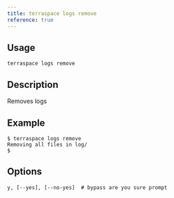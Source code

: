 ```yaml
---
title: terraspace logs remove
reference: true
---
```


## Usage

    terraspace logs remove

## Description

Removes logs

## Example

    $ terraspace logs remove
    Removing all files in log/
    $


## Options

```
y, [--yes], [--no-yes]  # bypass are you sure prompt
```

